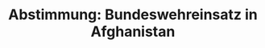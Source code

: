 ---
abstimmung:
  abstimmung: 1
  bundestagssitzung: 76
  legislaturperiode: 18
categories:
- Bundeswehr
- Ausland
data:
- title: Abstimmungsergebnis 20141218_1-data.pdf
  url: /res/abstimmungsliste/20141218_1-data.pdf
- title: Abstimmungsergebnis 20141218_1_xls-data.csv
  url: /res/abstimmungsliste/analyses/20141218_1_xls-data.csv
documents:
- local: /res/abstimmungsdaten/018-076-01/1803246.pdf
  title: Drucksache 18/03246.pdf
  url: http://dip21.bundestag.de/dip21/btd/18/032/1803246.pdf
- local: /res/abstimmungsdaten/018-076-01/1803583.pdf
  title: Drucksache 18/03583.pdf
  url: http://dip21.bundestag.de/dip21/btd/18/035/1803583.pdf
ergebnis:
  cdu/csu:
    enthaltung: 0
    gesamt: 310
    ja: 295
    nein: 1
    nichtabgegeben: 14
    ungueltig: 0
  die.linke:
    enthaltung: 0
    gesamt: 64
    ja: 0
    nein: 54
    nichtabgegeben: 10
    ungueltig: 0
  file: 20141218_1_xls-data.csv
  gruenen:
    enthaltung: 17
    gesamt: 63
    ja: 9
    nein: 34
    nichtabgegeben: 3
    ungueltig: 0
  spd:
    enthaltung: 1
    gesamt: 192
    ja: 168
    nein: 13
    nichtabgegeben: 10
    ungueltig: 0
layout: abstimmung
links:
- title: https://www.bundestag.de/parlament/plenum/abstimmung/abstimmung?id=320
  url: https://www.bundestag.de/parlament/plenum/abstimmung/abstimmung?id=320
- title: http://www.abgeordnetenwatch.de/bundeswehreinsatz_in_afghanistan-1105-704.html
  url: http://www.abgeordnetenwatch.de/bundeswehreinsatz_in_afghanistan-1105-704.html
preview: "Deutscher Bundestag\n\n76. Sitzung des Deutschen Bundestages\nam Donnerstag,\
  \ 18.Dezember 2014\n\nEndg\xFCltiges Ergebnis der Namentlichen Abstimmung Nr. 1\n\
  \nBeschlussempfehlung des Ausw\xE4rtigen Ausschusses (3. Ausschuss) zu dem Antrag\
  \ der\nBundesregierung\nEntsendung bewaffneter deutscher Streitkr\xE4fte am NATO-gef\xFC\
  hrten Einsatz Resolute\nSupport Mission f\xFCr die Ausbildung, Beratung und Unterst\xFC\
  tzung der afghanischen\nnationalen Sicherheitskr\xE4fte in Afghanistan\nDrs. 18/3246\
  \ und 18/3583\n\nAbgegebene Stimmen insgesamt:\n\n592\n\nNicht abgegebene Stimmen:\n\
  Ja-Stimmen:\n\n37\n472\n\nNein-Stimmen:\n\n102\n\nEnthaltungen:\n\n18\n\nUng\xFC\
  ltige:\n\nBerlin, den 18.12.2014\n\n0\n\nBeginn: 17:11\nEnde: 17:14\n"
tags:
- Afghanistan
- ISAF
- NATO
title: 'Abstimmung: Bundeswehreinsatz in Afghanistan'
---